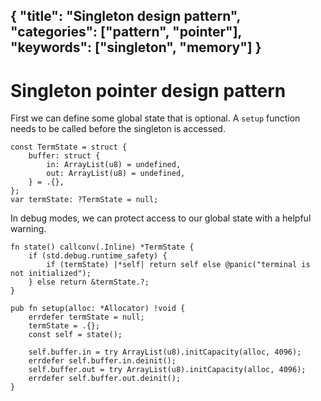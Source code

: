 {
  "title": "Singleton design pattern",
  "categories": ["pattern", "pointer"],
  "keywords": ["singleton", "memory"]
}
---
# Singleton pointer design pattern

First we can define some global state that is optional. A `setup` function needs
to be called before the singleton is accessed.

```zig
const TermState = struct {
    buffer: struct {
        in: ArrayList(u8) = undefined,
        out: ArrayList(u8) = undefined,
    } = .{},
};
var termState: ?TermState = null;
```

In debug modes, we can protect access to our global state with a helpful
warning. 

```zig
fn state() callconv(.Inline) *TermState {
    if (std.debug.runtime_safety) {
        if (termState) |*self| return self else @panic("terminal is not initialized");
    } else return &termState.?;
}

pub fn setup(alloc: *Allocator) !void {
    errdefer termState = null;
    termState = .{};
    const self = state();

    self.buffer.in = try ArrayList(u8).initCapacity(alloc, 4096);
    errdefer self.buffer.in.deinit();
    self.buffer.out = try ArrayList(u8).initCapacity(alloc, 4096);
    errdefer self.buffer.out.deinit();
}
```
